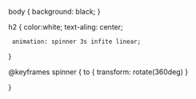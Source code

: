 body {
  background: black;
  }
  
  h2 {
     color:white;
     text-aling: center;
     
     
     animation: spinner 3s infite linear;
     
}

@keyframes spinner {
  to {
   transform: rotate(360deg)
      }
      
 }
